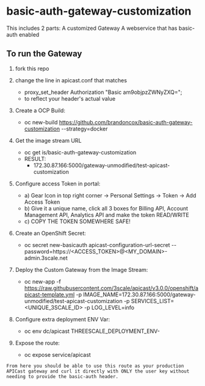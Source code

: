 # basic-auth-gateway-customization
This includes 2 parts:
    A customized Gateway
    A webservice that has basic-auth enabled
## To run the Gateway
  1) fork this repo
  2) change the line in apicast.conf that matches 
        - proxy_set_header Authorization "Basic am9objpzZWNyZXQ="; 
       - to reflect your header's actual value
  3) Create a OCP Build:
        - oc new-build https://github.com/brandoncox/basic-auth-gateway-customization --strategy=docker
  4) Get the image stream URL
        - oc get is/basic-auth-gateway-customization
        - RESULT:
            - 172.30.87.166:5000/gateway-unmodified/test-apicast-customization
  5) Configure access Token in portal:
      - a) Gear Icon in top right corner -> Personal Settings -> Token -> Add Access Token
      - b) Give it a unique name, click all 3 boxes for  Billing API, Account Management API, Analytics API and make the token READ/WRITE
      - c) COPY THE TOKEN SOMEWHERE SAFE!
  6) Create an OpenShift Secret:
      - oc secret new-basicauth apicast-configuration-url-secret --password=https://<ACCESS_TOKEN>@<MY_DOMAIN>-admin.3scale.net
  7) Deploy the Custom Gateway from the Image Stream:
  
     - oc new-app -f https://raw.githubusercontent.com/3scale/apicast/v3.0.0/openshift/apicast-template.yml -p IMAGE_NAME=172.30.87.166:5000/gateway-unmodified/test-apicast-customization -p SERVICES_LIST=<UNIQUE_3SCALE_ID> -p LOG_LEVEL=info
   
   8) Configure extra deployment ENV Var:
        - oc env dc/apicast THREESCALE_DEPLOYMENT_ENV-
   9) Expose the route:
        - oc expose service/apicast
        
    From here you should be able to use this route as your production APICast gateway and curl it directly with ONLY the user key without needing to provide the basic-auth header. 
